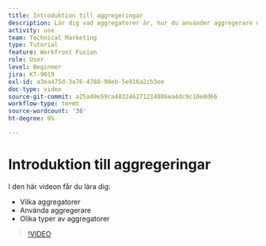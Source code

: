 ```yaml
---
title: Introduktion till aggregeringar
description: Lär dig vad aggregatorer är, hur du använder aggregerare och de olika typerna av aggregerare i [!DNL Adobe Workfront Fusion].
activity: use
team: Technical Marketing
type: Tutorial
feature: Workfront Fusion
role: User
level: Beginner
jira: KT-9019
exl-id: a3ea475d-3a76-4788-98eb-5e916a2cb3ee
doc-type: video
source-git-commit: a25a49e59ca483246271214886ea4dc9c10e8d66
workflow-type: tm+mt
source-wordcount: '38'
ht-degree: 0%

---
```


# Introduktion till aggregeringar

I den här videon får du lära dig:

* Vilka aggregatorer
* Använda aggregerare
* Olika typer av aggregatorer

>[!VIDEO](https://video.tv.adobe.com/v/335279/?quality=12&learn=on)
